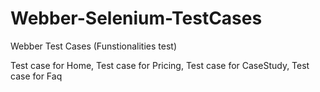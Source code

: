 # Webber-Selenium-TestCases
Webber Test Cases (Funstionalities test)

Test case for Home,
Test case for Pricing,
Test case for CaseStudy,
Test case for Faq
